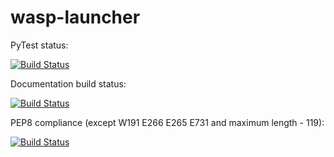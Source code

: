 # wasp-launcher

PyTest status:

[![Build Status](http://jenkins.home.a1ezzz.ru/buildStatus/icon?job=wasp-launcher)](https://github.com/a1ezzz/wasp-launcher)

Documentation build status:

[![Build Status](http://jenkins.home.a1ezzz.ru/buildStatus/icon?job=wasp-launcher-docs)](https://github.com/a1ezzz/wasp-launcher)

PEP8 compliance (except W191 E266 E265 E731 and maximum length - 119):

[![Build Status](http://jenkins.home.a1ezzz.ru/buildStatus/icon?job=wasp-launcher-pep8)](https://github.com/a1ezzz/wasp-launcher)
